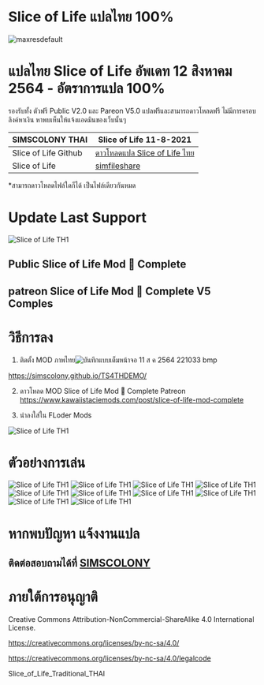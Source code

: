 
# Slice of Life แปลไทย 100% 
![maxresdefault](https://user-images.githubusercontent.com/13219372/129072040-c15f7aca-7099-4414-9286-845048d32859.jpg)

# แปลไทย  Slice of Life  อัพเดท 12 สิงหาคม 2564 - อัตราการแปล 100%
รองรับทั้ง ตัวฟรี Public V2.0 และ Pareon V5.0
แปลฟรีและสามารถดาวโหลดฟรี ไม่มีการครอบลิงค์หาเงิน หาพบเห็นให้แจ้งแอดมินของเว็บนั้นๆ

| SIMSCOLONY THAI|  Slice of Life 11-8-2021|
| ------------- | ------------- |
|  Slice of Life Github| [ดาวโหลดแปล Slice of Life ไทย ](https://github.com/simscolony/Slice_of_Life_Traditional_THAI/raw/main/%5BSIMSCOLONY%5D_Slice%20of%20Life_V1_TH%5B12-8-2021%5D.package) |
|  Slice of Life | [simfileshare](http://www.simfileshare.net/download/2672130/) |

*สามารถดาวโหลดไฟล์ใดก็ได้ เป็นไฟล์เดียวกันหมด
# Update Last Support 

![Slice of Life TH1](https://static.wixstatic.com/media/46c7ed_21b8e7ae02374f57a6a60ec82ace855c~mv2.png/v1/fill/w_940,h_529,al_c,q_95/46c7ed_21b8e7ae02374f57a6a60ec82ace855c~mv2.webp)
## Public  Slice of Life Mod 🍓 Complete
##  patreon  Slice of Life Mod 🍓 Complete V5 Comples


# วิธีการลง
1. ติดตั้ง MOD ภาพไทย![บันทึกแบบเต็มหน้าจอ 11 ส ค  2564 221033 bmp](https://user-images.githubusercontent.com/13219372/129126975-5fbbca14-64f7-4983-aa49-b9bd93f28c21.jpg)

https://simscolony.github.io/TS4THDEMO/

2. ดาวโหลด MOD Slice of Life Mod 🍓 Complete
Patreon https://www.kawaiistaciemods.com/post/slice-of-life-mod-complete


3. นำลงใส่ใน FLoder Mods

![Slice of Life TH1](https://user-images.githubusercontent.com/13219372/129068601-4f4b8be8-1abc-4e03-b49a-fddc25179766.jpg)



# ตัวอย่างการเล่น
![Slice of Life TH1](https://user-images.githubusercontent.com/13219372/129126973-546d6325-4232-4a6c-9903-3652e85f8ef9.jpg)
![Slice of Life TH1](https://user-images.githubusercontent.com/13219372/129126979-2ffa9cec-2a37-4647-8ec1-abefe2e753c5.jpg)
![Slice of Life TH1](https://user-images.githubusercontent.com/13219372/129126982-20f6963d-e6a1-4ab1-968e-ee08e27e596c.jpg)
![Slice of Life TH1](https://user-images.githubusercontent.com/13219372/129126984-72797d3c-a9a4-486d-9610-744d80d82082.jpg)
![Slice of Life TH1](https://user-images.githubusercontent.com/13219372/129126985-13045193-1cf4-4b29-a816-9daeb66a8c99.jpg)
![Slice of Life TH1](https://user-images.githubusercontent.com/13219372/129126988-d2a39440-52a4-4339-9495-81dfbebd880e.jpg)
![Slice of Life TH1](https://user-images.githubusercontent.com/13219372/129126990-5f8f4cff-d8c9-44ef-8c06-79cd587420a4.jpg)
![Slice of Life TH1](https://user-images.githubusercontent.com/13219372/129126992-0f175803-f251-4b01-805e-492aaf8fb46e.jpg)
![Slice of Life TH1](https://user-images.githubusercontent.com/13219372/129126994-58adb0d7-77c1-4772-a21d-86ed6726fd95.jpg)
![Slice of Life TH1](https://user-images.githubusercontent.com/13219372/129126996-99876197-ca01-4a2b-b084-4d4f91c45af2.jpg)


# หากพบปัญหา แจ้งงานแปล
## ติดต่อสอบถามได้ที่ [SIMSCOLONY](https://www.facebook.com/SimsColony/)

# ภายใต้การอนุญาติ 

Creative Commons Attribution-NonCommercial-ShareAlike 4.0 International License.

https://creativecommons.org/licenses/by-nc-sa/4.0/

https://creativecommons.org/licenses/by-nc-sa/4.0/legalcode


Slice_of_Life_Traditional_THAI
